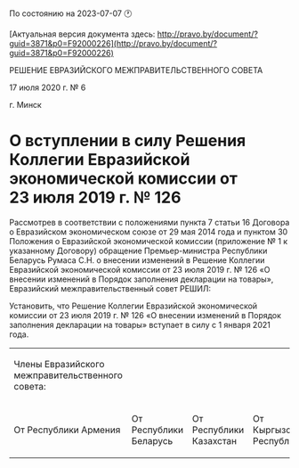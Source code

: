 По состоянию на 2023-07-07 &#x1F550;

[Актуальная версия документа здесь: http://pravo.by/document/?guid=3871&p0=F92000226](http://pravo.by/document/?guid=3871&p0=F92000226)

<p>РЕШЕНИЕ ЕВРАЗИЙСКОГО МЕЖПРАВИТЕЛЬСТВЕННОГО СОВЕТА</p>
<p>17 июля 2020 г. № 6</p>
<p>г. Минск</p>
<h1>О вступлении в силу Решения Коллегии Евразийской экономической комиссии от 23 июля 2019 г. № 126</h1>
<p>Рассмотрев в соответствии с положениями пункта 7 статьи 16 Договора о Евразийском экономическом союзе от 29 мая 2014 года и пунктом 30 Положения о Евразийской экономической комиссии (приложение № 1 к указанному Договору) обращение Премьер-министра Республики Беларусь Румаса С.Н. о внесении изменений в Решение Коллегии Евразийской экономической комиссии от 23 июля 2019 г. № 126 «О внесении изменений в Порядок заполнения декларации на товары», Евразийский межправительственный совет РЕШИЛ:</p>
<p>Установить, что Решение Коллегии Евразийской экономической комиссии от 23 июля 2019 г. № 126 «О внесении изменений в Порядок заполнения декларации на товары» вступает в силу с 1 января 2021 года.</p>
<p></p>
<table>
<tr><td><p>Члены Евразийского межправительственного совета:</p></td></tr>
<tr>
<td><p>От Республики Армения</p></td>
<td><p>От Республики Беларусь</p></td>
<td><p>От Республики Казахстан</p></td>
<td><p>От Кыргызской Республики</p></td>
<td><p>От Российской Федерации</p></td>
</tr>
</table>
<p></p>